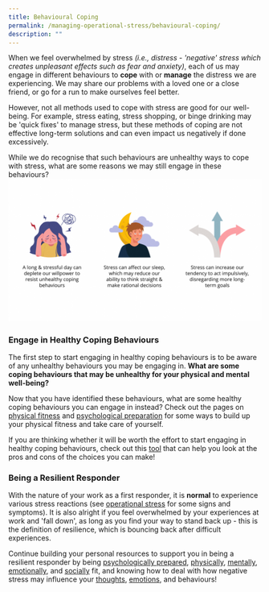 ```yaml
---
title: Behavioural Coping
permalink: /managing-operational-stress/behavioural-coping/
description: ""
---
```

When we feel overwhelmed by stress *(i.e., distress - 'negative' stress which creates unpleasant effects such as fear and anxiety)*, each of us may engage in different behaviours to **cope** with or **manage** the distress we are experiencing. We may share our problems with a loved one or a close friend, or go for a run to make ourselves feel better. 

However, not all methods used to cope with stress are good for our well-being. For example, stress eating, stress shopping, or binge drinking may be 'quick fixes' to manage stress, but these methods of coping are not effective long-term solutions and can even impact us negatively if done excessively.

While we do recognise that such behaviours are unhealthy ways to cope with stress, what are some reasons we may still engage in these behaviours?
![](/images/behavioural%20coping.png)

### Engage in Healthy Coping Behaviours

The first step to start engaging in healthy coping behaviours is to be aware of any unhealthy behaviours you may be engaging in. **What are some coping behaviours that may be unhealthy for your physical and mental well-being?**

Now that you have identified these behaviours, what are some healthy coping behaviours you can engage in instead? Check out the pages on [physical fitness](/being-a-resilient-responder/physical-fitness) and [psychological preparation](/being-a-resilient-responder/psych-prep) for some ways to build up your physical fitness and take care of yourself. 

If you are thinking whether it will be worth the effort to start engaging in healthy coping behaviours, check out this [tool](/being-a-resilient-responder/motivation) that can help you look at the pros and cons of the choices you can make!

### Being a Resilient Responder
With the nature of your work as a first responder, it is **normal** to experience various stress reactions (see [operational stress](/managing-operational-stress/ops-stress) for some signs and symptoms). It is also alright if you feel overwhelmed by your experiences at work and 'fall down', as long as you find your way to stand back up - this is the definition of resilience, which is bouncing back after difficult experiences. 

Continue building your personal resources to support you in being a resilient responder by being [psychologically prepared](/being-a-resilient-responder/psych-prep), [physically](/being-a-resilient-responder/physical-fitness), [mentally](/being-a-resilient-responder/mental-fitness), [emotionally](/being-a-resilient-responder/emotional-fitness), and [socially](/being-a-resilient-responder/social-fitness) fit, and knowing how to deal with how negative stress may influence your [thoughts](/managing-operational-stress/automatic-thoughts), [emotions](/managing-operational-stress/feelings-and-emotions), and behaviours!